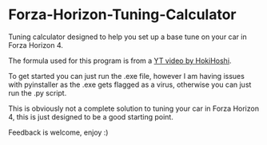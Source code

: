 # Forza-Horizon-Tuning-Calculator
Tuning calculator designed to help you set up a base tune on your car in Forza Horizon 4.

The formula used for this program is from a [YT video by HokiHoshi](https://youtu.be/WM7_3NGGUoQ).

To get started you can just run the .exe file, however I am having issues with pyinstaller as the .exe gets flagged as a virus, otherwise you can just run the .py script.

This is obviously not a complete solution to tuning your car in Forza Horizon 4, this is just designed to be a good starting point.

Feedback is welcome, enjoy :)
